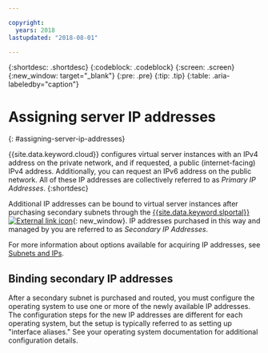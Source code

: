 ```yaml
---

copyright:
  years: 2018
lastupdated: "2018-08-01"

---
```


{:shortdesc: .shortdesc}
{:codeblock: .codeblock}
{:screen: .screen}
{:new_window: target="_blank"}
{:pre: .pre}
{:tip: .tip}
{:table: .aria-labeledby="caption"}

# Assigning server IP addresses
{: #assigning-server-ip-addresses}

{{site.data.keyword.cloud}} configures virtual server instances with an IPv4 address on the private network, and if requested, a public (internet-facing) IPv4 address. Additionally, you can request an IPv6 address on the public network. All of these IP addresses are collectively referred to as _Primary IP Addresses_.
{:shortdesc}

Additional IP addresses can be bound to virtual server instances after purchasing secondary subnets through the [{{site.data.keyword.slportal}} ![External link icon](../icons/launch-glyph.svg "External link icon")](https://control.softlayer.com){: new_window}. IP addresses purchased in this way and managed by you are referred to as _Secondary IP Addresses_.

For more information about options available for acquiring IP addresses, see [Subnets and IPs](https://console.bluemix.net/docs/infrastructure/subnets/).

## Binding secondary IP addresses

After a secondary subnet is purchased and routed, you must configure the operating system to use one or more of the newly available IP addresses. The configuration steps for the new IP addresses are different for each operating system, but the setup is typically referred to as setting up "interface aliases." See your operating system documentation for additional configuration details.
